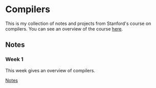 # Compilers

This is my collection of notes and projects from Stanford's course on compilers.
You can see an overview of the course [here](course).

[course]: https://lagunita.stanford.edu/courses/Engineering/Compilers/Fall2014/about

## Notes

### Week 1

This week gives an overview of compilers.

[Notes](week-one)

[week-one]: ./notes/week-one.md
